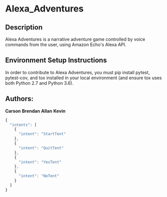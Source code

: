 # Alexa_Adventures

## Description

Alexa Adventures is a narrative adventure game controlled by voice commands from the user, using Amazon Echo's Alexa API.

## Environment Setup Instructions

In order to contribute to Alexa Adventures, you must pip install pytest, pytest-cov, and tox installed in your local environment (and ensure tox uses both Python 2.7 and Python 3.6).

## Authors:

**Carson**
**Brendan**
**Allan**
**Kevin**

```javascript
{
  "intents": [
    {
      "intent": "StartTent"
    },
    {
      "intent": "QuitTent"
    },
    {
      "intent": "YesTent"
    },
    {
      "intent": "NoTent"
    }
  ]
}
```
